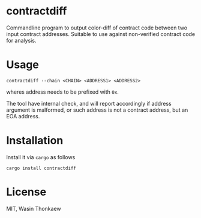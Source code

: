 # contractdiff
Commandline program to output color-diff of contract code between two input
contract addresses. Suitable to use against non-verified contract code for analysis.

# Usage

```
contractdiff --chain <CHAIN> <ADDRESS1> <ADDRESS2>
```

wheres address needs to be prefixed with `0x`.

The tool have internal check, and will report accordingly if address argument
is malformed, or such address is not a contract address, but an EOA address.

# Installation

Install it via `cargo` as follows

`cargo install contractdiff`

# License
MIT, Wasin Thonkaew
